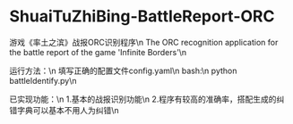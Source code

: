 # ShuaiTuZhiBing-BattleReport-ORC
游戏《率土之滨》战报ORC识别程序\n
The ORC recognition application for the battle report of the game 'Infinite Borders'\n

运行方法：\n
填写正确的配置文件config.yaml\n
bash:\n
  python battleIdentify.py\n

已实现功能：\n
1.基本的战报识别功能\n
2.程序有较高的准确率，搭配生成的纠错字典可以基本不用人为纠错\n
